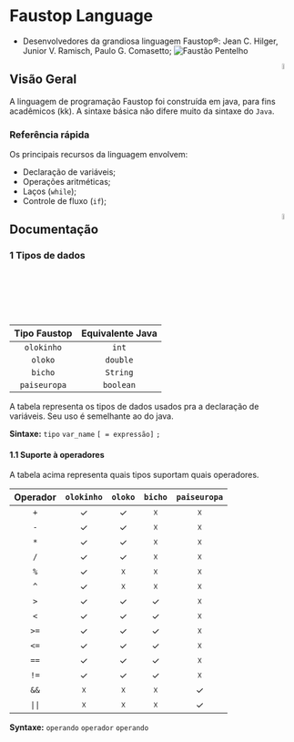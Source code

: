 # Faustop Language
 * Desenvolvedores da grandiosa linguagem Faustop®: Jean C. Hilger, Junior V. Ramisch, Paulo G. Comasetto;
 ![Faustão Pentelho][fausto1]

<img src="https://img.ibxk.com.br/2018/2/programas/16005909121631975.png" height="5%" width="5%" align="right">

## Visão Geral
A linguagem de programação Faustop foi construída em java, para fins acadêmicos (kk). A sintaxe básica não difere muito da sintaxe do `Java`.


### Referência rápida
Os principais recursos da linguagem envolvem:
 - Declaração de variáveis;
 - Operações aritméticas;
 - Laços (`while`);
 - Controle de fluxo (`if`);

<img src="https://img.ibxk.com.br/2018/2/programas/16005909121631975.png" height="5%" width="5%" align="right">

## Documentação

### 1 Tipos de dados
| Tipo Faustop        | Equivalente Java      |
|:-------------------:|:---------------------:|
| `olokinho`          | `int`                 |
| `oloko`             | `double`              |
| `bicho`             | `String`              |
| `paiseuropa`        | `boolean`             |

A tabela representa os tipos de dados usados pra a declaração de variáveis. Seu uso é semelhante ao do java.

**Sintaxe:** `tipo` `var_name` `[ = expressão]` `;`

#### 1.1 Suporte à operadores
A tabela acima representa quais tipos suportam quais operadores.

| Operador | `olokinho` | `oloko` | `bicho` | `paiseuropa` |
|:--------:|:----------:|:-------:|:-------:|:------------:|
| `+`      | ✓          | ✓       | ☓       | ☓            |
| `-`      | ✓          | ✓       | ☓       | ☓            |
| `*`      | ✓          | ✓       | ☓       | ☓            |
| `/`      | ✓          | ✓       | ☓       | ☓            |
| `%`      | ✓          | ☓       | ☓       | ☓            |
| `^`      | ✓          | ☓       | ☓       | ☓            |
| `>`      | ✓          | ✓       | ✓       | ☓            |
| `<`      | ✓          | ✓       | ✓       | ☓            |
| `>=`     | ✓          | ✓       | ✓       | ☓            |
| `<=`     | ✓          | ✓       | ✓       | ☓            |
| `==`     | ✓          | ✓       | ✓       | ☓            |
| `!=`     | ✓          | ✓       | ✓       | ☓            |
| `&&`     | ☓          | ☓       | ☓       | ✓            |
| `\|\|`     | ☓          | ☓       | ☓       | ✓            |

**Syntaxe:** `operando` `operador` `operando`


[fausto1]:http://raw.cdn.cennoticias.com/fda315a7-6083-490e-bf65-74874928ac41
[fausto2]:https://i.pinimg.com/originals/c5/73/00/c573001d39ef51756047e71d75851d67.jpg
[fausto3]:https://encrypted-tbn0.gstatic.com/images?q=tbn:ANd9GcQJqRyGYy6DsCTMI4f9MP7gpSU-dIwDR9-h6AyM9OwI4coiKfoz
[fausto4]:https://i.kym-cdn.com/photos/images/newsfeed/001/181/711/1b1.jpg
[fausto5]:https://img.ibxk.com.br/2018/2/programas/16005909121631975.png
